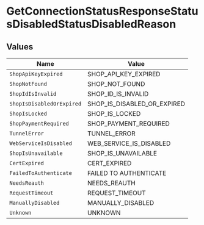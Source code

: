 # GetConnectionStatusResponseStatusDisabledStatusDisabledReason


## Values

| Name                        | Value                       |
| --------------------------- | --------------------------- |
| `ShopApiKeyExpired`         | SHOP_API_KEY_EXPIRED        |
| `ShopNotFound`              | SHOP_NOT_FOUND              |
| `ShopIdIsInvalid`           | SHOP_ID_IS_INVALID          |
| `ShopIsDisabledOrExpired`   | SHOP_IS_DISABLED_OR_EXPIRED |
| `ShopIsLocked`              | SHOP_IS_LOCKED              |
| `ShopPaymentRequired`       | SHOP_PAYMENT_REQUIRED       |
| `TunnelError`               | TUNNEL_ERROR                |
| `WebServiceIsDisabled`      | WEB_SERVICE_IS_DISABLED     |
| `ShopIsUnavailable`         | SHOP_IS_UNAVAILABLE         |
| `CertExpired`               | CERT_EXPIRED                |
| `FailedToAuthenticate`      | FAILED TO AUTHENTICATE      |
| `NeedsReauth`               | NEEDS_REAUTH                |
| `RequestTimeout`            | REQUEST_TIMEOUT             |
| `ManuallyDisabled`          | MANUALLY_DISABLED           |
| `Unknown`                   | UNKNOWN                     |